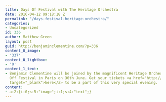 ```yaml
---
title: Days Of Festival with The Heritage Orchestra
date: 2016-04-12 09:18:18 Z
permalink: "/days-festival-heritage-orchestra/"
categories:
- Uncategorized
id: 336
author: Matthew Green
layout: post
guid: http://benjaminclementine.com/?p=336
content_0_image:
- '337'
content_0_lightbox:
- '0'
content_1_text:
- Benjamin Clementine will be joined by the magnificent Heritage Orchestra at Days
  Off Festival in Paris on 30th June. Get your tickets <a href="http://benjaminclementine.com/performance/"
  target="_blank">here</a> to be a part of this very special evening.
content:
- a:2:{i:0;s:5:"image";i:1;s:4:"text";}
---
```


